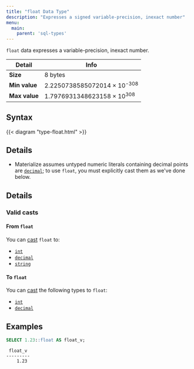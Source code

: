 ```yaml
---
title: "float Data Type"
description: "Expresses a signed variable-precision, inexact number"
menu:
  main:
    parent: 'sql-types'
---
```


`float` data expresses a variable-precision, inexact number.

Detail | Info
-------|------
**Size** | 8 bytes
**Min value** | 2.2250738585072014 × 10<sup>-308</sup>
**Max value** | 1.7976931348623158 × 10<sup>308</sup>

## Syntax

{{< diagram "type-float.html" >}}

## Details

- Materialize assumes untyped numeric literals containing decimal points are [`decimal`](../decimal); to use `float`, you must explicitly cast them as we've done below.

## Details

### Valid casts

#### From `float`

You can [cast](../../functions/cast) `float` to:

- [`int`](../int)
- [`decimal`](../float)
- [`string`](../string)

#### To `float`

You can [cast](../../functions/cast) the following types to `float`:

- [`int`](../int)
- [`decimal`](../float)

## Examples

```sql
SELECT 1.23::float AS float_v;
```
```nofmt
 float_v
---------
    1.23
```
